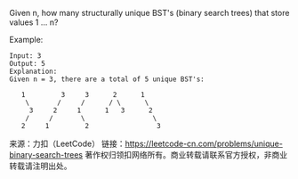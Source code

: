 Given n, how many structurally unique BST's (binary search trees) that store values 1 ... n?

Example:

    Input: 3
    Output: 5
    Explanation:
    Given n = 3, there are a total of 5 unique BST's:

       1         3     3      2      1
        \       /     /      / \      \
         3     2     1      1   3      2
        /     /       \                 \
       2     1         2                 3

来源：力扣（LeetCode）
链接：https://leetcode-cn.com/problems/unique-binary-search-trees
著作权归领扣网络所有。商业转载请联系官方授权，非商业转载请注明出处。
